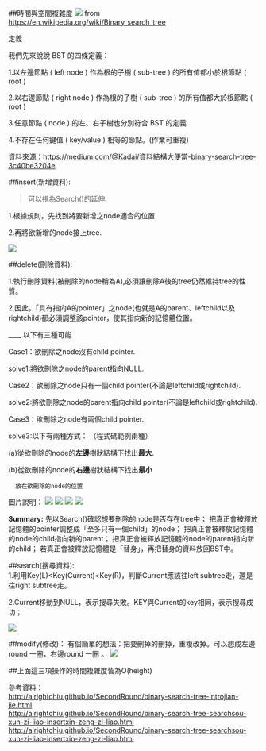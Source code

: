 ##時間與空間複雜度
![](https://github.com/hello02923/lai/blob/master/image/截圖%202019-11-21%20下午9.39.38.png)
from https://en.wikipedia.org/wiki/Binary_search_tree

定義

我們先來說說 BST 的四條定義：

1.以左邊節點 ( left node ) 作為根的子樹 ( sub-tree ) 的所有值都小於根節點 ( root )  

2.以右邊節點 ( right node ) 作為根的子樹 ( sub-tree ) 的所有值都大於根節點 ( root )  

3.任意節點 ( node ) 的左、右子樹也分別符合 BST 的定義  

4.不存在任何鍵值 ( key/value ) 相等的節點。(作業可重複)  

資料來源：https://medium.com/@Kadai/資料結構大便當-binary-search-tree-3c40be3204e

##insert(新增資料):

>可以視為Search()的延伸. 

1.根據規則，先找到將要新增之node適合的位置  

2.再將欲新增的node接上tree. 


![](https://i.imgur.com/meo4czJ.png)


##delete(刪除資料): 

  1.執行刪除資料(被刪除的node稱為A),必須讓刪除A後的tree仍然維持tree的性質。  
  
  2.因此，「具有指向A的pointer」之node(也就是A的parent、leftchild以及rightchild)都必須調整該pointer，使其指向新的記憶體位置。  
  
____.以下有三種可能 
  
  Case1：欲刪除之node沒有child pointer. 
  
  solve1:將欲刪除之node的parent指向NULL.   
  
  Case2：欲刪除之node只有一個child pointer(不論是leftchild或rightchild). 
  
  solve2:將欲刪除之node的parent指向child pointer(不論是leftchild或rightchild). 
  
  Case3：欲刪除之node有兩個child pointer. 
  
  solve3:以下有兩種方式：  （程式碼範例兩種）
  
  (a)從欲刪除的node的**左邊**樹狀結構下找出**最大**. 
  
  (b)從欲刪除的node的**右邊**樹狀結構下找出**最小**
      
      放在欲刪除的node的位置
      
      
 圖片說明：
 ![](https://github.com/hello02923/lai/blob/master/image/deletecase1.png)
 ![](https://github.com/hello02923/lai/blob/master/image/deletecase2.png)
 ![](https://i.imgur.com/PA0iIDs.png)
 ![](https://i.imgur.com/AsUrNW7.png)
 
 **Summary:**
先以Search()確認想要刪除的node是否存在tree中；
把真正會被釋放記憶體的pointer調整成「至多只有一個child」的node；
把真正會被釋放記憶體的node的child指向新的parent；
把真正會被釋放記憶體的node的parent指向新的child；
若真正會被釋放記憶體是「替身」，再把替身的資料放回BST中。
      

##search(搜尋資料):  
  1.利用Key(L)<Key(Current)<Key(R)，判斷Current應該往left subtree走，還是往right subtree走。
  
  2.Current移動到NULL，表示搜尋失敗。KEY與Current的key相同，表示搜尋成功；
  
  ![](https://i.imgur.com/cvGVDY2.png)
  
##modify(修改)：
有個簡單的想法：把要刪掉的刪掉，重複改掉。可以想成左邊round 一圈，右邊round 一圈 。
![](https://i.imgur.com/ZV4QMSt.png)


##上面這三項操作的時間複雜度皆為O(height)

參考資料：  
http://alrightchiu.github.io/SecondRound/binary-search-tree-introjian-jie.html  
http://alrightchiu.github.io/SecondRound/binary-search-tree-searchsou-xun-zi-liao-insertxin-zeng-zi-liao.html  
http://alrightchiu.github.io/SecondRound/binary-search-tree-searchsou-xun-zi-liao-insertxin-zeng-zi-liao.html

